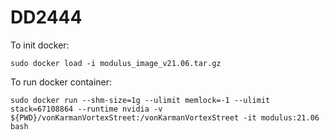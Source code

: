 # DD2444
To init docker:
```
sudo docker load -i modulus_image_v21.06.tar.gz
```
To run docker container: 
```
sudo docker run --shm-size=1g --ulimit memlock=-1 --ulimit stack=67108864 --runtime nvidia -v ${PWD}/vonKarmanVortexStreet:/vonKarmanVortexStreet -it modulus:21.06 bash
```
